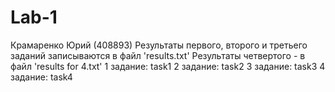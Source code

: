 # Lab-1
Крамаренко Юрий (408893)
Результаты первого, второго и третьего заданий записываются в файл 'results.txt'
Результаты четвертого - в файл 'results for 4.txt'
1 задание: task1
2 задание: task2
3 задание: task3
4 задание: task4
